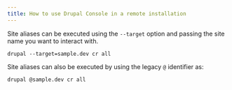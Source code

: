 ```yaml
---
title: How to use Drupal Console in a remote installation
---
```


Site aliases can be executed using the `--target` option and passing the site name you want to interact with.
  
```
drupal --target=sample.dev cr all
```

Site aliases can also be executed by using the legacy `@` identifier as:

```
drupal @sample.dev cr all
```  
